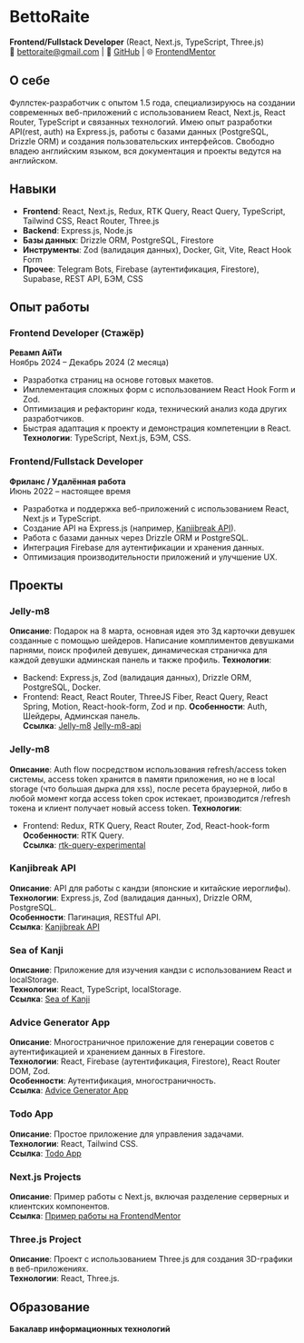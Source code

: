 # BettoRaite
**Frontend/Fullstack Developer** (React, Next.js, TypeScript, Three.js)  
📧 bettoraite@gmail.com | 💼 [GitHub](https://github.com/BettoRaite) | 🌐 [FrontendMentor](https://www.frontendmentor.io/profile/BettoRaite)

## О себе
Фуллстек-разработчик с опытом 1.5 года, специализируюсь на создании современных веб-приложений с использованием React, Next.js, React Router, TypeScript и связанных технологий. Имею опыт разработки API(rest, auth) на Express.js, работы с базами данных (PostgreSQL, Drizzle ORM) и создания пользовательских интерфейсов. Свободно владею английским языком, вся документация и проекты ведутся на английском.

## Навыки
- **Frontend**: React, Next.js, Redux, RTK Query, React Query, TypeScript, Tailwind CSS, React Router, Three.js
- **Backend**: Express.js, Node.js
- **Базы данных**: Drizzle ORM, PostgreSQL, Firestore
- **Инструменты**: Zod (валидация данных), Docker, Git, Vite, React Hook Form
- **Прочее**: Telegram Bots, Firebase (аутентификация, Firestore), Supabase, REST API, БЭМ, CSS

## Опыт работы
### Frontend Developer (Стажёр)
**Ревамп АйТи**  
Ноябрь 2024 – Декабрь 2024 (2 месяца)
- Разработка страниц на основе готовых макетов.
- Имплементация сложных форм с использованием React Hook Form и Zod.
- Оптимизация и рефакторинг кода, технический анализ кода других разработчиков.
- Быстрая адаптация к проекту и демонстрация компетенции в React.  
**Технологии**: TypeScript, Next.js, БЭМ, CSS.

### Frontend/Fullstack Developer
**Фриланс / Удалённая работа**  
Июнь 2022 – настоящее время
- Разработка и поддержка веб-приложений с использованием React, Next.js и TypeScript.
- Создание API на Express.js (например, [Kanjibreak API](https://rapidapi.com/BettoRaite/api/kanjibreakapi)).
- Работа с базами данных через Drizzle ORM и PostgreSQL.
- Интеграция Firebase для аутентификации и хранения данных.
- Оптимизация производительности приложений и улучшение UX.

## Проекты
### Jelly-m8
**Описание**: Подарок на 8 марта, основная идея это 3д карточки девушек созданные с помощью шейдеров.
Написание комплиментов девушками парнями, поиск профилей девушек, динамическая страничка для каждой девушки
админская панель и также профиль. 
**Технологии**: 
- Backend: Express.js, Zod (валидация данных), Drizzle ORM, PostgreSQL, Docker.
- Frontend: React, React Router, ThreeJS Fiber, React Query, React Spring, Motion, React-hook-form, Zod и пр.
**Особенности**: Auth, Шейдеры, Админская панель.  
**Ссылка**: [Jelly-m8](https://github.com/BettoRaite/jelly-m8)
[Jelly-m8-api](https://github.com/BettoRaite/jelly-m8-api)

### Jelly-m8
**Описание**: Auth flow посредством использования refresh/access token системы, access token хранится
в памяти приложения, но не в local storage (что большая дырка для xss), после ресета браузерной, либо в
любой момент когда access token срок истекает, производится /refresh токена и клиент получает новый
access token.
**Технологии**: 
- Frontend: Redux, RTK Query, React Router, Zod, React-hook-form
**Особенности**: RTK Query.  
**Ссылка**: [rtk-query-experimental](https://github.com/BettoRaite/rtk-query-auth/tree/rtx-query-experimental)

### Kanjibreak API
**Описание**: API для работы с кандзи (японские и китайские иероглифы).  
**Технологии**: Express.js, Zod (валидация данных), Drizzle ORM, PostgreSQL.  
**Особенности**: Пагинация, RESTful API.  
**Ссылка**: [Kanjibreak API](https://rapidapi.com/BettoRaite/api/kanjibreakapi)

### Sea of Kanji
**Описание**: Приложение для изучения кандзи с использованием React и localStorage.  
**Технологии**: React, TypeScript, localStorage.  
**Ссылка**: [Sea of Kanji](https://sea-of-kanji.vercel.app/)

### Advice Generator App
**Описание**: Многостраничное приложение для генерации советов с аутентификацией и хранением данных в Firestore.  
**Технологии**: React, Firebase (аутентификация, Firestore), React Router DOM, Zod.  
**Особенности**: Аутентификация, многостраничность.  
**Ссылка**: [Advice Generator App](https://advice-generator-app-iota-ten.vercel.app/)

### Todo App
**Описание**: Простое приложение для управления задачами.  
**Технологии**: React, Tailwind CSS.  
**Ссылка**: [Todo App](https://github.com/BettoRaite/todoapp)

### Next.js Projects
**Описание**: Пример работы с Next.js, включая разделение серверных и клиентских компонентов.  
**Ссылка**: [Пример работы на FrontendMentor](https://www.frontendmentor.io/solutions/worker-news-landing-page-iowwiHZLBQ)

### Three.js Project
**Описание**: Проект с использованием Three.js для создания 3D-графики в веб-приложениях.  
**Технологии**: React, Three.js.

## Образование
**Бакалавр информационных технологий**  

